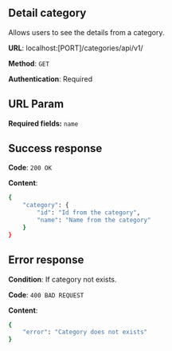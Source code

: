 ## Detail category
Allows users to see the details from a category.

**URL**: localhost:[PORT]/categories/api/v1/<name>

**Method**: `GET`

**Authentication**: Required

## URL Param
**Required fields:** `name`

## Success response
**Code**: `200 OK`

**Content**:
```bash
{
    "category": {
        "id": "Id from the category",
        "name": "Name from the category"
    }
}
```

## Error response
**Condition**: If category not exists.

**Code**: `400 BAD REQUEST`

**Content**:
```bash
{
    "error": "Category does not exists"
}
```